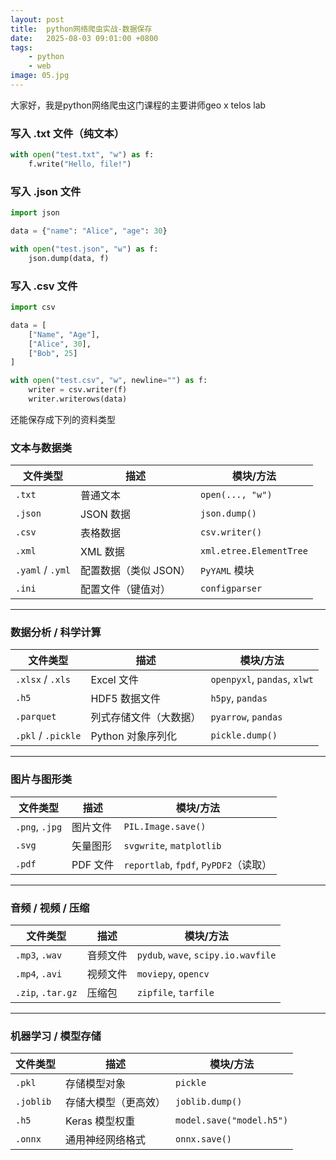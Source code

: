 ```yaml
---
layout: post
title:  python网络爬虫实战-数据保存
date:   2025-08-03 09:01:00 +0800
tags: 
    - python
    - web
image: 05.jpg
---
```


大家好，我是python网络爬虫这门课程的主要讲师geo x telos lab


### 写入 .txt 文件（纯文本）

```py
with open("test.txt", "w") as f:
    f.write("Hello, file!")
```

###  写入 .json 文件

```py
import json

data = {"name": "Alice", "age": 30}

with open("test.json", "w") as f:
    json.dump(data, f)
```

### 写入 .csv 文件

```py
import csv

data = [
    ["Name", "Age"],
    ["Alice", 30],
    ["Bob", 25]
]

with open("test.csv", "w", newline="") as f:
    writer = csv.writer(f)
    writer.writerows(data)
```

还能保存成下列的资料类型

### 文本与数据类

| 文件类型             | 描述            | 模块/方法                   |
| ---------------- | ------------- | ----------------------- |
| `.txt`           | 普通文本          | `open(..., "w")`        |
| `.json`          | JSON 数据       | `json.dump()`           |
| `.csv`           | 表格数据          | `csv.writer()`          |
| `.xml`           | XML 数据        | `xml.etree.ElementTree` |
| `.yaml` / `.yml` | 配置数据（类似 JSON） | `PyYAML` 模块             |
| `.ini`           | 配置文件（键值对）     | `configparser`          |

---

### 数据分析 / 科学计算

| 文件类型               | 描述           | 模块/方法                        |
| ------------------ | ------------ | ---------------------------- |
| `.xlsx` / `.xls`   | Excel 文件     | `openpyxl`, `pandas`, `xlwt` |
| `.h5`              | HDF5 数据文件    | `h5py`, `pandas`             |
| `.parquet`         | 列式存储文件（大数据）  | `pyarrow`, `pandas`          |
| `.pkl` / `.pickle` | Python 对象序列化 | `pickle.dump()`              |

---

### 图片与图形类

| 文件类型           | 描述     | 模块/方法                             |
| -------------- | ------ | --------------------------------- |
| `.png`, `.jpg` | 图片文件   | `PIL.Image.save()`                |
| `.svg`         | 矢量图形   | `svgwrite`, `matplotlib`          |
| `.pdf`         | PDF 文件 | `reportlab`, `fpdf`, `PyPDF2`（读取） |

---

### 音频 / 视频 / 压缩

| 文件类型              | 描述   | 模块/方法                               |
| ----------------- | ---- | ----------------------------------- |
| `.mp3`, `.wav`    | 音频文件 | `pydub`, `wave`, `scipy.io.wavfile` |
| `.mp4`, `.avi`    | 视频文件 | `moviepy`, `opencv`                 |
| `.zip`, `.tar.gz` | 压缩包  | `zipfile`, `tarfile`                |

---

### 机器学习 / 模型存储

| 文件类型      | 描述         | 模块/方法                    |
| --------- | ---------- | ------------------------ |
| `.pkl`    | 存储模型对象     | `pickle`                 |
| `.joblib` | 存储大模型（更高效） | `joblib.dump()`          |
| `.h5`     | Keras 模型权重 | `model.save("model.h5")` |
| `.onnx`   | 通用神经网络格式   | `onnx.save()`            |
